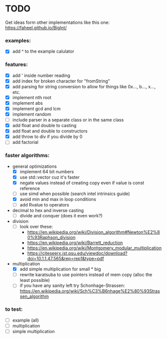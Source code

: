 # TODO

Get ideas form other implementations like this one: https://faheel.github.io/BigInt/

### examples:

- [x] add ^ to the example calulator

### features:

- [x] add ' inside number reading
- [x] add index for broken character for "fromString"
- [x] add parsing for string conversion to allow for things like 0x..., b..., x..., etc.
- [x] implement nth root
- [x] implement abs
- [x] implement gcd and lcm
- [x] implement random
- [ ] include parser in a separate class or in the same class
- [x] add float and double to casting
- [x] add float and double to constructors
- [x] add throw to div if you divide by 0
- [ ] add factorial

### faster algorithms:

- general optimizations
	- [x] implement 64 bit numbers
	- [x] use std::vector cuz it's faster
	- [x] negate values instead of creating copy even if value is const reference
	- [ ] use simd when possible (search intel intrinsics guide)
	- [x] avoid min and max in loop conditions
	- [ ] add Rvalue to operators
- decimal to hex and inverse casting
	- [ ] divide and conquer (does it even work?)
- division
	- [ ] look over these:
		- https://en.wikipedia.org/wiki/Division_algorithm#Newton%E2%80%93Raphson_division
		- https://en.wikipedia.org/wiki/Barrett_reduction
		- https://en.wikipedia.org/wiki/Montgomery_modular_multiplication
		- https://citeseerx.ist.psu.edu/viewdoc/download?doi=10.1.1.47.565&rep=rep1&type=pdf
- multiplication
	- [x] add simple multiplication for small * big
	- [ ] rewrite karatsuba to use pointers instead of mem copy (alloc the least possible)
	- [ ] if you have any sanity left try Schonhage-Strassen: https://en.wikipedia.org/wiki/Sch%C3%B6nhage%E2%80%93Strassen_algorithm

### to test:

- [ ] example (all)
- [ ] multiplication
- [ ] simple multiplication